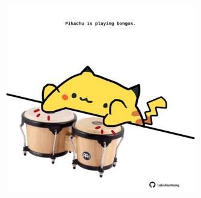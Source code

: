 <!-- built at 25/08/2022, 14:02:11 UTC -->
<p align="center">
  <img width="500" height="500" src="./ReadmeImage.svg">
</p>
